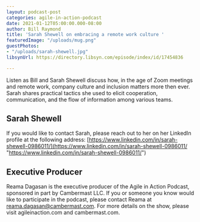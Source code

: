 ```yaml
---
layout: podcast-post
categories: agile-in-action-podcast
date: 2021-01-12T05:00:00.000-08:00
author: Bill Raymond
title: 'Sarah Shewell on embracing a remote work culture '
featuredImage: "/uploads/mug.png"
guestPhotos:
- "/uploads/sarah-shewell.jpg"
libsynUrl: https://directory.libsyn.com/episode/index/id/17454836

---
```

Listen as Bill and Sarah Shewell discuss how, in the age of Zoom meetings and remote work, company culture and inclusion matters more then ever. Sarah shares practical tactics she used to elicit cooperation, communication, and the flow of information among various teams.

## Sarah Shewell

If you would like to contact Sarah, please reach out to her on her LinkedIn profile at the following address:  [https://www.linkedin.com/in/sarah-shewell-0986011/](https://www.linkedin.com/in/sarah-shewell-0986011/ "https://www.linkedin.com/in/sarah-shewell-0986011/")

## Executive Producer

Reama Dagasan is the executive producer of the Agile in Action Podcast, sponsored in part by Cambermast LLC. If you or someone you know would like to participate in the podcast, please contact Reama at reama.dagasan@cambermast.com. For more details on the show, please visit agileinaction.com and cambermast.com.